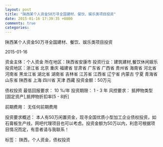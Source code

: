 ```yaml
---
layout: post
title: "陕西某个人资金50万寻全国建材、餐饮、娱乐类项目投资"
date: 2015-01-16 17:39:35 +0800
comments: true
categories: 
---
```

陕西某个人资金50万寻全国建材、餐饮、娱乐类项目投资



2015-01-16

资金主体：个人资金
所在地区：陕西省安康市
投资行业：建筑建材,餐饮休闲娱乐
投资地区：浙江省 北京 重庆 福建省 甘肃省 广东省 广西省 贵州省 海南省 河北省 河南省 黑龙江省 湖北省 湖南省 吉林省 江苏省 江西省 辽宁省 内蒙古 宁夏 青海省 山东省 陕西省 上海 四川省 天津 西藏
投资金额：50万元

债权投资
最低回报要求：
                            10 %/年
                                                                                投资期限：
                            1 - 3 年
                                                                                                                                        风控要求：
                            抵押物类型[固定资产],抵押物折扣率[5 - 8折]

前期费用：
无任何前期费用

投资要求概述：
本人有50万闲置资金，现寻全国优质小型加工企业债权投资，如石膏板生产线，网吧代理项目也可以考虑。投资金额为50万以内，利息可根据项目情况而定，有意者请与我联系！

标签：
陕西，个人资金，债权投资


